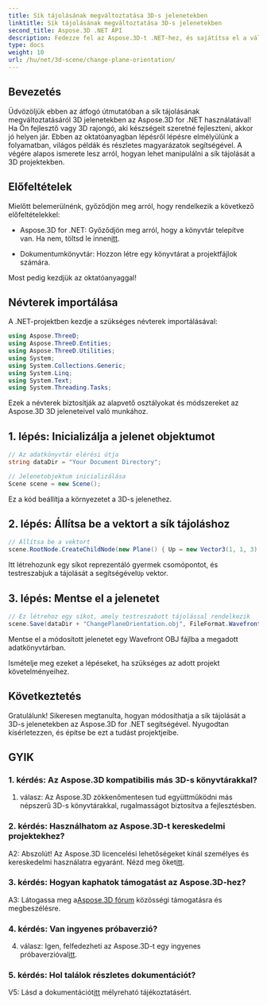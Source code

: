 ```yaml
---
title: Sík tájolásának megváltoztatása 3D-s jelenetekben
linktitle: Sík tájolásának megváltoztatása 3D-s jelenetekben
second_title: Aspose.3D .NET API
description: Fedezze fel az Aspose.3D-t .NET-hez, és sajátítsa el a változó síktájolást 3D-s jelenetekben. Kövesse lépésenkénti útmutatónkat a zökkenőmentes integráció érdekében.
type: docs
weight: 10
url: /hu/net/3d-scene/change-plane-orientation/
---
```

## Bevezetés

Üdvözöljük ebben az átfogó útmutatóban a sík tájolásának megváltoztatásáról 3D jelenetekben az Aspose.3D for .NET használatával! Ha Ön fejlesztő vagy 3D rajongó, aki készségeit szeretné fejleszteni, akkor jó helyen jár. Ebben az oktatóanyagban lépésről lépésre elmélyülünk a folyamatban, világos példák és részletes magyarázatok segítségével. A végére alapos ismerete lesz arról, hogyan lehet manipulálni a sík tájolását a 3D projektekben.

## Előfeltételek

Mielőtt belemerülnénk, győződjön meg arról, hogy rendelkezik a következő előfeltételekkel:

-  Aspose.3D for .NET: Győződjön meg arról, hogy a könyvtár telepítve van. Ha nem, töltsd le innen[itt](https://releases.aspose.com/3d/net/).

- Dokumentumkönyvtár: Hozzon létre egy könyvtárat a projektfájlok számára.

Most pedig kezdjük az oktatóanyaggal!

## Névterek importálása

A .NET-projektben kezdje a szükséges névterek importálásával:

```csharp
using Aspose.ThreeD;
using Aspose.ThreeD.Entities;
using Aspose.ThreeD.Utilities;
using System;
using System.Collections.Generic;
using System.Linq;
using System.Text;
using System.Threading.Tasks;
```

Ezek a névterek biztosítják az alapvető osztályokat és módszereket az Aspose.3D 3D jeleneteivel való munkához.

## 1. lépés: Inicializálja a jelenet objektumot

```csharp
// Az adatkönyvtár elérési útja
string dataDir = "Your Document Directory";

// Jelenetobjektum inicializálása
Scene scene = new Scene();
```

Ez a kód beállítja a környezetet a 3D-s jelenethez.

## 2. lépés: Állítsa be a vektort a sík tájoláshoz

```csharp
// Állítsa be a vektort
scene.RootNode.CreateChildNode(new Plane() { Up = new Vector3(1, 1, 3) });
```

 Itt létrehozunk egy síkot reprezentáló gyermek csomópontot, és testreszabjuk a tájolását a segítségével`Up` vektor.

## 3. lépés: Mentse el a jelenetet

```csharp
// Ez létrehoz egy síkot, amely testreszabott tájolással rendelkezik
scene.Save(dataDir + "ChangePlaneOrientation.obj", FileFormat.WavefrontOBJ);
```

Mentse el a módosított jelenetet egy Wavefront OBJ fájlba a megadott adatkönyvtárban.

Ismételje meg ezeket a lépéseket, ha szükséges az adott projekt követelményeihez.

## Következtetés

Gratulálunk! Sikeresen megtanulta, hogyan módosíthatja a sík tájolását a 3D-s jelenetekben az Aspose.3D for .NET segítségével. Nyugodtan kísérletezzen, és építse be ezt a tudást projektjeibe.

## GYIK

### 1. kérdés: Az Aspose.3D kompatibilis más 3D-s könyvtárakkal?

1. válasz: Az Aspose.3D zökkenőmentesen tud együttműködni más népszerű 3D-s könyvtárakkal, rugalmasságot biztosítva a fejlesztésben.

### 2. kérdés: Használhatom az Aspose.3D-t kereskedelmi projektekhez?

 A2: Abszolút! Az Aspose.3D licencelési lehetőségeket kínál személyes és kereskedelmi használatra egyaránt. Nézd meg őket[itt](https://purchase.aspose.com/buy).

### 3. kérdés: Hogyan kaphatok támogatást az Aspose.3D-hez?

 A3: Látogassa meg a[Aspose.3D fórum](https://forum.aspose.com/c/3d/18) közösségi támogatásra és megbeszélésre.

### 4. kérdés: Van ingyenes próbaverzió?

 4. válasz: Igen, felfedezheti az Aspose.3D-t egy ingyenes próbaverzióval[itt](https://releases.aspose.com/).

### 5. kérdés: Hol találok részletes dokumentációt?

 V5: Lásd a dokumentációt[itt](https://reference.aspose.com/3d/net/) mélyreható tájékoztatásért.